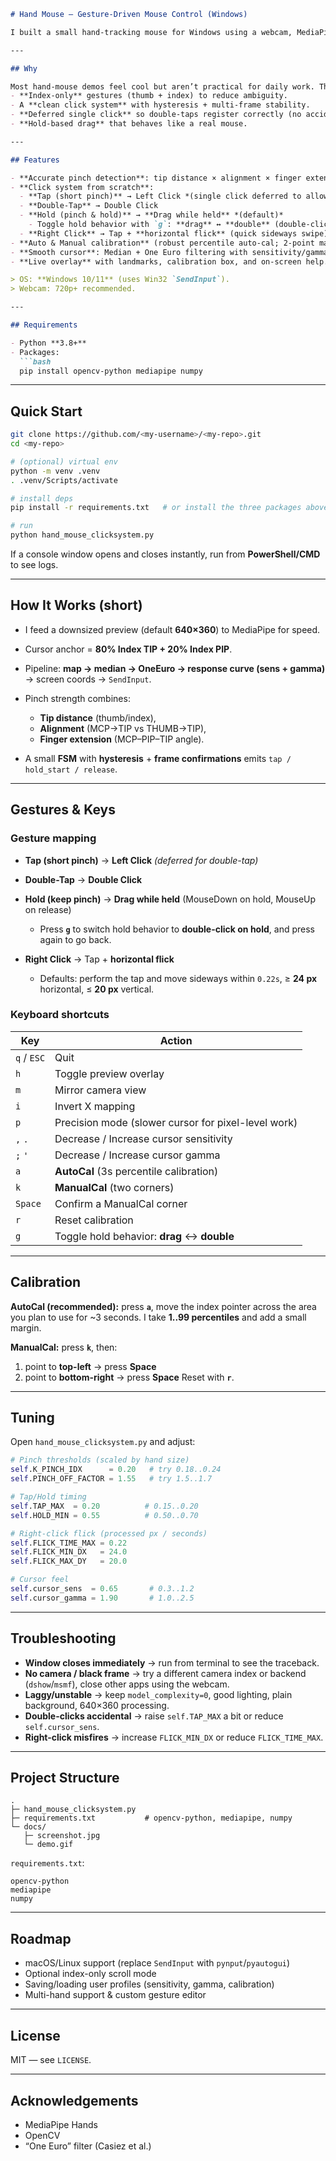````markdown
# Hand Mouse – Gesture-Driven Mouse Control (Windows)

I built a small hand-tracking mouse for Windows using a webcam, MediaPipe Hands, and a robust **thumb + index** pinch pipeline. My goal is everyday usability: accurate clicks, reliable double-clicks, and practical drag & drop—without tiring gestures.

---

## Why

Most hand-mouse demos feel cool but aren’t practical for daily work. This project focuses on:
- **Index-only** gestures (thumb + index) to reduce ambiguity.
- A **clean click system** with hysteresis + multi-frame stability.
- **Deferred single click** so double-taps register correctly (no accidental triple-clicks).
- **Hold-based drag** that behaves like a real mouse.

---

## Features

- **Accurate pinch detection**: tip distance × alignment × finger extension.
- **Click system from scratch**:
  - **Tap (short pinch)** → Left Click *(single click deferred to allow double-tap)*  
  - **Double-Tap** → Double Click  
  - **Hold (pinch & hold)** → **Drag while held** *(default)*  
    - Toggle hold behavior with `g`: **drag** ↔ **double** (double-click on hold)
  - **Right Click** → Tap + **horizontal flick** (quick sideways swipe)
- **Auto & Manual calibration** (robust percentile auto-cal; 2-point manual).
- **Smooth cursor**: Median + One Euro filtering with sensitivity/gamma curve.
- **Live overlay** with landmarks, calibration box, and on-screen help.

> OS: **Windows 10/11** (uses Win32 `SendInput`).  
> Webcam: 720p+ recommended.

---

## Requirements

- Python **3.8+**
- Packages:
  ```bash
  pip install opencv-python mediapipe numpy
````

---

## Quick Start

```bash
git clone https://github.com/<my-username>/<my-repo>.git
cd <my-repo>

# (optional) virtual env
python -m venv .venv
. .venv/Scripts/activate

# install deps
pip install -r requirements.txt   # or install the three packages above

# run
python hand_mouse_clicksystem.py
```

If a console window opens and closes instantly, run from **PowerShell/CMD** to see logs.

---

## How It Works (short)

* I feed a downsized preview (default **640×360**) to MediaPipe for speed.
* Cursor anchor = **80% Index TIP + 20% Index PIP**.
* Pipeline: **map → median → OneEuro → response curve (sens + gamma)** → screen coords → `SendInput`.
* Pinch strength combines:

  * **Tip distance** (thumb/index),
  * **Alignment** (MCP→TIP vs THUMB→TIP),
  * **Finger extension** (MCP–PIP–TIP angle).
* A small **FSM** with **hysteresis** + **frame confirmations** emits `tap / hold_start / release`.

---

## Gestures & Keys

### Gesture mapping

* **Tap (short pinch)** → **Left Click** *(deferred for double-tap)*
* **Double-Tap** → **Double Click**
* **Hold (keep pinch)** → **Drag while held** (MouseDown on hold, MouseUp on release)

  * Press **`g`** to switch hold behavior to **double-click on hold**, and press again to go back.
* **Right Click** → Tap + **horizontal flick**

  * Defaults: perform the tap and move sideways within `0.22s`, ≥ **24 px** horizontal, ≤ **20 px** vertical.

### Keyboard shortcuts

| Key         | Action                                              |
| ----------- | --------------------------------------------------- |
| `q` / `ESC` | Quit                                                |
| `h`         | Toggle preview overlay                              |
| `m`         | Mirror camera view                                  |
| `i`         | Invert X mapping                                    |
| `p`         | Precision mode (slower cursor for pixel-level work) |
| `,` `.`     | Decrease / Increase cursor sensitivity              |
| `;` `'`     | Decrease / Increase cursor gamma                    |
| `a`         | **AutoCal** (3s percentile calibration)             |
| `k`         | **ManualCal** (two corners)                         |
| `Space`     | Confirm a ManualCal corner                          |
| `r`         | Reset calibration                                   |
| `g`         | Toggle hold behavior: **drag** ↔ **double**         |

---

## Calibration

**AutoCal (recommended):** press **`a`**, move the index pointer across the area you plan to use for \~3 seconds. I take **1..99 percentiles** and add a small margin.

**ManualCal:** press **`k`**, then:

1. point to **top-left** → press **Space**
2. point to **bottom-right** → press **Space**
   Reset with **`r`**.

---

## Tuning

Open `hand_mouse_clicksystem.py` and adjust:

```python
# Pinch thresholds (scaled by hand size)
self.K_PINCH_IDX      = 0.20   # try 0.18..0.24
self.PINCH_OFF_FACTOR = 1.55   # try 1.5..1.7

# Tap/Hold timing
self.TAP_MAX  = 0.20          # 0.15..0.20
self.HOLD_MIN = 0.55          # 0.50..0.70

# Right-click flick (processed px / seconds)
self.FLICK_TIME_MAX = 0.22
self.FLICK_MIN_DX   = 24.0
self.FLICK_MAX_DY   = 20.0

# Cursor feel
self.cursor_sens  = 0.65       # 0.3..1.2
self.cursor_gamma = 1.90       # 1.0..2.5
```

---

## Troubleshooting

* **Window closes immediately** → run from terminal to see the traceback.
* **No camera / black frame** → try a different camera index or backend (`dshow`/`msmf`), close other apps using the webcam.
* **Laggy/unstable** → keep `model_complexity=0`, good lighting, plain background, 640×360 processing.
* **Double-clicks accidental** → raise `self.TAP_MAX` a bit or reduce `self.cursor_sens`.
* **Right-click misfires** → increase `FLICK_MIN_DX` or reduce `FLICK_TIME_MAX`.

---

## Project Structure

```
.
├─ hand_mouse_clicksystem.py
├─ requirements.txt           # opencv-python, mediapipe, numpy
└─ docs/
   ├─ screenshot.jpg
   └─ demo.gif
```

`requirements.txt`:

```
opencv-python
mediapipe
numpy
```

---

## Roadmap

* macOS/Linux support (replace `SendInput` with `pynput`/`pyautogui`)
* Optional index-only scroll mode
* Saving/loading user profiles (sensitivity, gamma, calibration)
* Multi-hand support & custom gesture editor

---

## License

MIT — see `LICENSE`.

---

## Acknowledgements

* MediaPipe Hands
* OpenCV
* “One Euro” filter (Casiez et al.)

```
```
